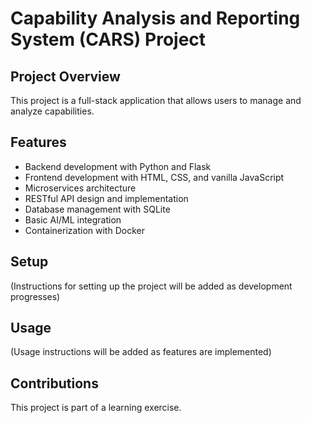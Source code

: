 # Capability Analysis and Reporting System (CARS) Project

## Project Overview
This project is a full-stack application that allows users to manage and analyze capabilities.

## Features
- Backend development with Python and Flask
- Frontend development with HTML, CSS, and vanilla JavaScript
- Microservices architecture
- RESTful API design and implementation
- Database management with SQLite
- Basic AI/ML integration
- Containerization with Docker

## Setup
(Instructions for setting up the project will be added as development progresses)

## Usage
(Usage instructions will be added as features are implemented)

## Contributions
This project is part of a learning exercise.

